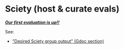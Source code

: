 # Sciety (host & curate evals)

__[_Our first evaluation is up!!_](ttps://sciety.org/articles/activity/10.31219/osf.io/vrmpf)__

See:

* ["](https://docs.google.com/document/d/1P6DL4e6gx3SdEWuAi1\_D\_cHPEZW3SwSGC-xACCXo1kk/edit#heading=h.nh8beoye82ky)[Desired Sciety group output" (Gdoc section)](https://docs.google.com/document/d/1P6DL4e6gx3SdEWuAi1\_D\_cHPEZW3SwSGC-xACCXo1kk/edit#heading=h.nh8beoye82ky)
